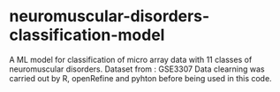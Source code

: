 # neuromuscular-disorders-classification-model

A ML model for classification of micro array data with 11 classes of neuromuscular disorders.
Dataset from : GSE3307
Data clearning was carried out by R, openRefine and pyhton before being used in this code.
